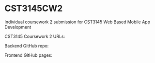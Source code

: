 # CST3145CW2
Individual coursework 2 submission for CST3145 Web Based Mobile App Development

CST3145 Coursework 2 URLs:

Backend GitHub repo:

Frontend GitHub pages:

